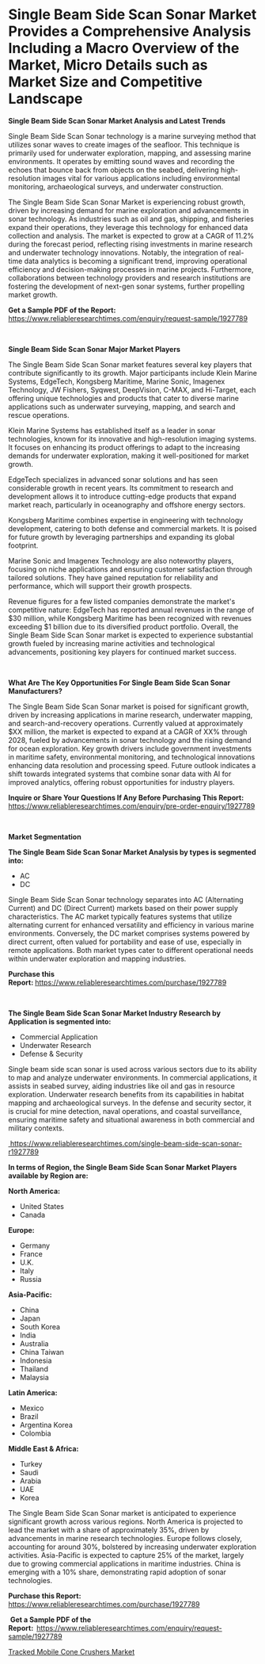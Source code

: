 <p><h1>Single Beam Side Scan Sonar Market Provides a Comprehensive Analysis Including a Macro Overview of the Market, Micro Details such as Market Size and Competitive Landscape</h1></p><p><strong>Single Beam Side Scan Sonar Market Analysis and Latest Trends</strong></p>
<p><p>Single Beam Side Scan Sonar technology is a marine surveying method that utilizes sonar waves to create images of the seafloor. This technique is primarily used for underwater exploration, mapping, and assessing marine environments. It operates by emitting sound waves and recording the echoes that bounce back from objects on the seabed, delivering high-resolution images vital for various applications including environmental monitoring, archaeological surveys, and underwater construction.</p><p>The Single Beam Side Scan Sonar Market is experiencing robust growth, driven by increasing demand for marine exploration and advancements in sonar technology. As industries such as oil and gas, shipping, and fisheries expand their operations, they leverage this technology for enhanced data collection and analysis. The market is expected to grow at a CAGR of 11.2% during the forecast period, reflecting rising investments in marine research and underwater technology innovations. Notably, the integration of real-time data analytics is becoming a significant trend, improving operational efficiency and decision-making processes in marine projects. Furthermore, collaborations between technology providers and research institutions are fostering the development of next-gen sonar systems, further propelling market growth.</p></p>
<p><strong>Get a Sample PDF of the Report:&nbsp;</strong> <a href="https://www.reliableresearchtimes.com/enquiry/request-sample/1927789?utm_campaign=1994&utm_medium=2&utm_source=Github&utm_content=ia&utm_term=15012025&utm_id=single-beam-side-scan-sonar">https://www.reliableresearchtimes.com/enquiry/request-sample/1927789</a></p>
<p>&nbsp;</p>
<p><strong>Single Beam Side Scan Sonar Major Market Players</strong></p>
<p><p>The Single Beam Side Scan Sonar market features several key players that contribute significantly to its growth. Major participants include Klein Marine Systems, EdgeTech, Kongsberg Maritime, Marine Sonic, Imagenex Technology, JW Fishers, Syqwest, DeepVision, C-MAX, and Hi-Target, each offering unique technologies and products that cater to diverse marine applications such as underwater surveying, mapping, and search and rescue operations.</p><p>Klein Marine Systems has established itself as a leader in sonar technologies, known for its innovative and high-resolution imaging systems. It focuses on enhancing its product offerings to adapt to the increasing demands for underwater exploration, making it well-positioned for market growth.</p><p>EdgeTech specializes in advanced sonar solutions and has seen considerable growth in recent years. Its commitment to research and development allows it to introduce cutting-edge products that expand market reach, particularly in oceanography and offshore energy sectors.</p><p>Kongsberg Maritime combines expertise in engineering with technology development, catering to both defense and commercial markets. It is poised for future growth by leveraging partnerships and expanding its global footprint.</p><p>Marine Sonic and Imagenex Technology are also noteworthy players, focusing on niche applications and ensuring customer satisfaction through tailored solutions. They have gained reputation for reliability and performance, which will support their growth prospects.</p><p>Revenue figures for a few listed companies demonstrate the market's competitive nature: EdgeTech has reported annual revenues in the range of $30 million, while Kongsberg Maritime has been recognized with revenues exceeding $1 billion due to its diversified product portfolio. Overall, the Single Beam Side Scan Sonar market is expected to experience substantial growth fueled by increasing marine activities and technological advancements, positioning key players for continued market success.</p></p>
<p>&nbsp;</p>
<p><strong>What Are The Key Opportunities For Single Beam Side Scan Sonar Manufacturers?</strong></p>
<p><p>The Single Beam Side Scan Sonar market is poised for significant growth, driven by increasing applications in marine research, underwater mapping, and search-and-recovery operations. Currently valued at approximately $XX million, the market is expected to expand at a CAGR of XX% through 2028, fueled by advancements in sonar technology and the rising demand for ocean exploration. Key growth drivers include government investments in maritime safety, environmental monitoring, and technological innovations enhancing data resolution and processing speed. Future outlook indicates a shift towards integrated systems that combine sonar data with AI for improved analytics, offering robust opportunities for industry players.</p></p>
<p><strong>Inquire or Share Your Questions If Any Before Purchasing This Report:</strong> <a href="https://www.reliableresearchtimes.com/enquiry/pre-order-enquiry/1927789?utm_campaign=1994&utm_medium=2&utm_source=Github&utm_content=ia&utm_term=15012025&utm_id=single-beam-side-scan-sonar">https://www.reliableresearchtimes.com/enquiry/pre-order-enquiry/1927789</a></p>
<p>&nbsp;</p>
<p><strong>Market Segmentation</strong></p>
<p><strong>The Single Beam Side Scan Sonar Market Analysis by types is segmented into:</strong></p>
<p><ul><li>AC</li><li>DC</li></ul></p>
<p><p>Single Beam Side Scan Sonar technology separates into AC (Alternating Current) and DC (Direct Current) markets based on their power supply characteristics. The AC market typically features systems that utilize alternating current for enhanced versatility and efficiency in various marine environments. Conversely, the DC market comprises systems powered by direct current, often valued for portability and ease of use, especially in remote applications. Both market types cater to different operational needs within underwater exploration and mapping industries.</p></p>
<p><strong>Purchase this Report:&nbsp;</strong><a href="https://www.reliableresearchtimes.com/purchase/1927789?utm_campaign=1994&utm_medium=2&utm_source=Github&utm_content=ia&utm_term=15012025&utm_id=single-beam-side-scan-sonar">https://www.reliableresearchtimes.com/purchase/1927789</a></p>
<p>&nbsp;</p>
<p><strong>The Single Beam Side Scan Sonar Market Industry Research by Application is segmented into:</strong></p>
<p><ul><li>Commercial Application</li><li>Underwater Research</li><li>Defense & Security</li></ul></p>
<p><p>Single beam side scan sonar is used across various sectors due to its ability to map and analyze underwater environments. In commercial applications, it assists in seabed survey, aiding industries like oil and gas in resource exploration. Underwater research benefits from its capabilities in habitat mapping and archaeological surveys. In the defense and security sector, it is crucial for mine detection, naval operations, and coastal surveillance, ensuring maritime safety and situational awareness in both commercial and military contexts.</p></p>
<p><a href="https://www.reliableresearchtimes.com/single-beam-side-scan-sonar-r1927789?utm_campaign=1994&utm_medium=2&utm_source=Github&utm_content=ia&utm_term=15012025&utm_id=single-beam-side-scan-sonar">&nbsp;https://www.reliableresearchtimes.com/single-beam-side-scan-sonar-r1927789</a></p>
<p><strong>In terms of Region, the Single Beam Side Scan Sonar Market Players available by Region are:</strong></p>
<p>
    <p> <strong> North America: </strong>
        <ul>
            <li>United States</li>
            <li>Canada</li>
        </ul>
        </p> 
    <p> <strong> Europe: </strong>
        <ul>
            <li>Germany</li>
            <li>France</li>
            <li>U.K.</li>
            <li>Italy</li>
            <li>Russia</li>
        </ul>
        </p> 
    <p> <strong> Asia-Pacific: </strong>
        <ul>
            <li>China</li>
            <li>Japan</li>
            <li>South Korea</li>
            <li>India</li>
            <li>Australia</li>
            <li>China Taiwan</li>
            <li>Indonesia</li>
            <li>Thailand</li>
            <li>Malaysia</li>
        </ul>
        </p> 
    <p> <strong> Latin America: </strong>
        <ul>
            <li>Mexico</li>
            <li>Brazil</li>
            <li>Argentina Korea</li>
            <li>Colombia</li>
        </ul>
        </p> 
    <p> <strong> Middle East & Africa: </strong>
        <ul>
            <li>Turkey</li>
            <li>Saudi</li>
            <li>Arabia</li>
            <li>UAE</li>
            <li>Korea</li>
        </ul>
    </p>
    </p>
<p><p>The Single Beam Side Scan Sonar market is anticipated to experience significant growth across various regions. North America is projected to lead the market with a share of approximately 35%, driven by advancements in marine research technologies. Europe follows closely, accounting for around 30%, bolstered by increasing underwater exploration activities. Asia-Pacific is expected to capture 25% of the market, largely due to growing commercial applications in maritime industries. China is emerging with a 10% share, demonstrating rapid adoption of sonar technologies.</p></p>
<p><strong>Purchase this Report: </strong><a href="https://www.reliableresearchtimes.com/purchase/1927789?utm_campaign=1994&utm_medium=2&utm_source=Github&utm_content=ia&utm_term=15012025&utm_id=single-beam-side-scan-sonar">https://www.reliableresearchtimes.com/purchase/1927789</a></p>
<p>&nbsp;<strong>Get a Sample PDF of the Report:&nbsp;&nbsp;</strong><a href="https://www.reliableresearchtimes.com/enquiry/request-sample/1927789?utm_campaign=1994&utm_medium=2&utm_source=Github&utm_content=ia&utm_term=15012025&utm_id=single-beam-side-scan-sonar">https://www.reliableresearchtimes.com/enquiry/request-sample/1927789</a></p>
<p><strong></strong></p>
<p><p><a href="https://github.com/rahu1506/Market-Research-Report-List-6/blob/main/tracked-mobile-cone-crushers-market.md?utm_campaign=1994&utm_medium=2&utm_source=Github&utm_content=ia&utm_term=15012025&utm_id=single-beam-side-scan-sonar">Tracked Mobile Cone Crushers Market</a></p></p>